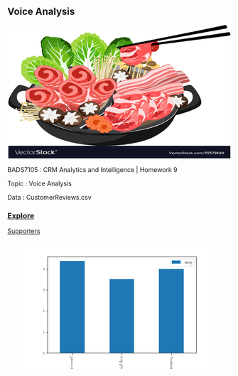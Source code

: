 ## **Voice Analysis**
<p align="center">
 <img  width="500" height="300" src="./shabu-vector-35579589.jpg">
</p>

BADS7105 : CRM Analytics and Intelligence | Homework 9

Topic : Voice Analysis

Data : CustomerReviews.csv

### <ins>Explore</ins>

<ins>Supporters</ins>

<p align="center">
 <img  src="./plot_easy.png">
</p>
